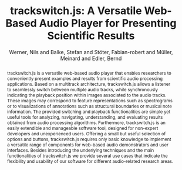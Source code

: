 --- 
title: "trackswitch.js: A Versatile Web-Based Audio Player for Presenting Scientific Results" 
abstract: "trackswitch.js is a versatile web-based audio player that enables researchers to conveniently present examples and results from scientific audio processing applications. Based on a multitrack architecture, trackswitch.js allows a listener to seamlessly switch between multiple audio tracks, while synchronously indicating the playback position within images associated to the audio tracks. These images may correspond to feature representations such as spectrograms or to visualizations of annotations such as structural boundaries or musical note information. The provided switching and playback functionalities are simple yet useful tools for analyzing, navigating, understanding, and evaluating results obtained from audio processing algorithms. Furthermore, trackswitch.js is an easily extendible and manageable software tool, designed for non-expert developers and unexperienced users. Offering a small but useful selection of options and buttons, trackswitch.js requires only basic knowledge to implement a versatile range of components for web-based audio demonstrators and user interfaces. Besides introducing the underlying techniques and the main functionalities of trackswitch.js we provide several use cases that indicate the flexibility and usability of our software for different audio-related research areas." 
address: "London" 
author: "Werner, Nils and Balke, Stefan and Stöter, Fabian-robert and Müller, Meinard and Edler, Bernd"
webAuthor: "Nils Werner, Stefan Balke, Fabian-robert Stöter, Meinard Müller, Bernd Edler" 
booktitle: "Proceedings of the International Web Audio Conference" 
editor: "Thalmann, Florian and Ewert, Sebastian" 
month: "Proceedings of the International Web Audio Conference"
pages: "" 
publisher: "Queen Mary University of London" 
series: "WAC '17"
track: "Paper"  
year: "2017" 
id: "2017_51" 
tags: year2017
media: https://youtu.be/mo6VKewheGU?t=60 
pdflink: /_data/papers/pdf/2017/2017_51.pdf
ISSN: 2663-5844
---